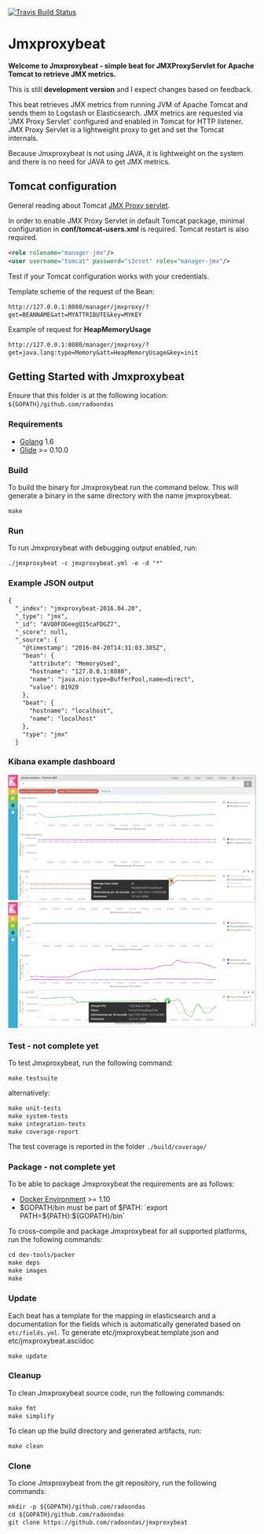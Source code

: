 [![Travis Build Status](https://travis-ci.org/radoondas/jmxproxybeat.svg?branch=master)](https://travis-ci.org/radoondas/jmxproxybeat)

# Jmxproxybeat

**Welcome to Jmxproxybeat - simple beat for JMXProxyServlet for Apache Tomcat to retrieve JMX metrics.**

This is still **development version** and I expect changes based on feedback.

This beat retrieves JMX metrics from running JVM of Apache Tomcat and sends them to Logstash or Elasticsearch.
JMX metrics are requested via 'JMX Proxy Servlet' configured and enabled in Tomcat for HTTP listener. JMX Proxy Servlet is a lightweight proxy to get and set the Tomcat internals.

Because Jmxproxybeat is not using JAVA, it is lightweight on the system and there is no need for JAVA to get JMX metrics.

## Tomcat configuration
General reading about Tomcat [JMX Proxy servlet](https://tomcat.apache.org/tomcat-8.0-doc/manager-howto.html#Using_the_JMX_Proxy_Servlet). 

In order to enable JMX Proxy Servlet in default Tomcat package, minimal configuration in **conf/tomcat-users.xml** is required. Tomcat restart is also required.
```xml
<role rolename="manager-jmx"/>
<user username="tomcat" password="s3cret" roles="manager-jmx"/>
```

Test if your Tomcat configuration works with your credentials.

Template scheme of the request of the Bean:
```
http://127.0.0.1:8080/manager/jmxproxy/?get=BEANNAME&att=MYATTRIBUTE&key=MYKEY
```

Example of request for **HeapMemoryUsage**
```
http://127.0.0.1:8080/manager/jmxproxy/?get=java.lang:type=Memory&att=HeapMemoryUsage&key=init
```

## Getting Started with Jmxproxybeat

Ensure that this folder is at the following location:
`${GOPATH}/github.com/radoondas`

### Requirements

* [Golang](https://golang.org/dl/) 1.6
* [Glide](https://github.com/Masterminds/glide) >= 0.10.0

### Build

To build the binary for Jmxproxybeat run the command below. This will generate a binary in the same directory with the name jmxproxybeat.

```
make
```


### Run

To run Jmxproxybeat with debugging output enabled, run:

```
./jmxproxybeat -c jmxproxybeat.yml -e -d "*"
```

### Example JSON output
```
{
  "_index": "jmxproxybeat-2016.04.20",
  "_type": "jmx",
  "_id": "AVQ0FOGeegQ15caFDGZ7",
  "_score": null,
  "_source": {
    "@timestamp": "2016-04-20T14:31:03.385Z",
    "bean": {
      "attribute": "MemoryUsed",
      "hostname": "127.0.0.1:8080",
      "name": "java.nio:type=BufferPool,name=direct",
      "value": 81920
    },
    "beat": {
      "hostname": "localhost",
      "name": "localhost"
    },
    "type": "jmx"
  }
```

### Kibana example dashboard
![JmxProxyBeat1](/docs/images/jmxproxybeat1.png)
![JmxProxyBeat2](/docs/images/jmxproxybeat2.png)

### Test - not complete yet

To test Jmxproxybeat, run the following command:

```
make testsuite
```

alternatively:
```
make unit-tests
make system-tests
make integration-tests
make coverage-report
```

The test coverage is reported in the folder `./build/coverage/`


### Package - not complete yet

To be able to package Jmxproxybeat the requirements are as follows:

 * [Docker Environment](https://docs.docker.com/engine/installation/) >= 1.10
 * $GOPATH/bin must be part of $PATH: `export PATH=${PATH}:${GOPATH}/bin`

To cross-compile and package Jmxproxybeat for all supported platforms, run the following commands:

```
cd dev-tools/packer
make deps
make images
make
```

### Update

Each beat has a template for the mapping in elasticsearch and a documentation for the fields
which is automatically generated based on `etc/fields.yml`.
To generate etc/jmxproxybeat.template.json and etc/jmxproxybeat.asciidoc

```
make update
```


### Cleanup

To clean  Jmxproxybeat source code, run the following commands:

```
make fmt
make simplify
```

To clean up the build directory and generated artifacts, run:

```
make clean
```


### Clone

To clone Jmxproxybeat from the git repository, run the following commands:

```
mkdir -p ${GOPATH}/github.com/radoondas
cd ${GOPATH}/github.com/radoondas
git clone https://github.com/radoondas/jmxproxybeat
```
